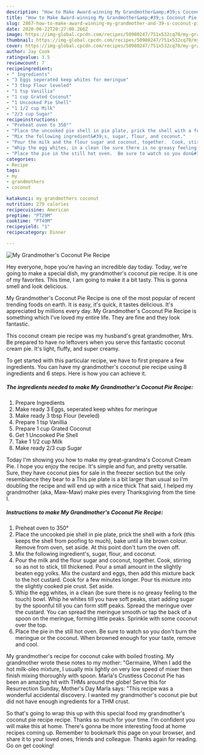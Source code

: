 ```yaml
---
description: "How to Make Award-winning My Grandmother&amp;#39;s Coconut Pie Recipe"
title: "How to Make Award-winning My Grandmother&amp;#39;s Coconut Pie Recipe"
slug: 2867-how-to-make-award-winning-my-grandmother-and-39-s-coconut-pie-recipe
date: 2020-06-22T20:27:00.266Z
image: https://img-global.cpcdn.com/recipes/50980247/751x532cq70/my-grandmothers-coconut-pie-recipe-recipe-main-photo.jpg
thumbnail: https://img-global.cpcdn.com/recipes/50980247/751x532cq70/my-grandmothers-coconut-pie-recipe-recipe-main-photo.jpg
cover: https://img-global.cpcdn.com/recipes/50980247/751x532cq70/my-grandmothers-coconut-pie-recipe-recipe-main-photo.jpg
author: Jay Cook
ratingvalue: 3.5
reviewcount: 7
recipeingredient:
- " Ingredients"
- "3 Eggs seperated keep whites for meringue"
- "3 tbsp Flour leveled"
- "1 tsp Vanillia"
- "1 cup Grated Coconut"
- "1 Uncooked Pie Shell"
- "1 1/2 cup Milk"
- "2/3 cup Sugar"
recipeinstructions:
- "Preheat oven to 350°"
- "Place the uncooked pie shell in pie plate, prick the shell with a fork (this keeps the shell from poofing to much), bake until a lite brown colour.  Remove from oven, set aside.  At this point don&#39;t turn the oven off."
- "Mix the following ingredient&#39;s, sugar, flour, and coconut."
- "Pour the milk and the flour sugar and coconut, together.  Cook, stirring so as not to stick, till thickened.  Pour a small amount in the slightly beaten egg yolks.  Mix the custard and eggs, then add this mixture back to the hot custard.  Cook for a few minutes longer.   Pour tis mixture into the slightly cooked pie crust.  Set aside."
- "Whip the egg whites, in a clean (be sure there is no greasy feeling to the touch) bowl.  Whip he whites till you have soft peaks, start adding sugar by the spoonful till you can form stiff peaks.  Spread the meringue over the custard.  You can spread the meringue smooth or tap the back of a spoon on the meringue, forming little peaks.  Sprinkle with some coconut over the top."
- "Place the pie in the still hot oven.  Be sure to watch so you don&#39;t burn the meringue or the coconut.    When browned enough for your taste, remove and cool."
categories:
- Recipe
tags:
- my
- grandmothers
- coconut

katakunci: my grandmothers coconut 
nutrition: 279 calories
recipecuisine: American
preptime: "PT29M"
cooktime: "PT49M"
recipeyield: "1"
recipecategory: Dinner

---
```



![My Grandmother&#39;s Coconut Pie Recipe](https://img-global.cpcdn.com/recipes/50980247/751x532cq70/my-grandmothers-coconut-pie-recipe-recipe-main-photo.jpg)

Hey everyone, hope you're having an incredible day today. Today, we're going to make a special dish, my grandmother&#39;s coconut pie recipe. It is one of my favorites. This time, I am going to make it a bit tasty. This is gonna smell and look delicious.

My Grandmother&#39;s Coconut Pie Recipe is one of the most popular of recent trending foods on earth. It is easy, it's quick, it tastes delicious. It's appreciated by millions every day. My Grandmother&#39;s Coconut Pie Recipe is something which I've loved my entire life. They are fine and they look fantastic.

This coconut cream pie recipe was my husband&#39;s great grandmother, Mrs. Be prepared to have no leftovers when you serve this fantastic coconut cream pie. It&#39;s light, fluffy, and super creamy.


To get started with this particular recipe, we have to first prepare a few ingredients. You can have my grandmother&#39;s coconut pie recipe using 8 ingredients and 6 steps. Here is how you can achieve it.

<!--inarticleads1-->

##### The ingredients needed to make My Grandmother&#39;s Coconut Pie Recipe:

1. Prepare  Ingredients
1. Make ready 3 Eggs, seperated keep whites for meringue
1. Make ready 3 tbsp Flour (leveled)
1. Prepare 1 tsp Vanillia
1. Prepare 1 cup Grated Coconut
1. Get 1 Uncooked Pie Shell
1. Take 1 1/2 cup Milk
1. Make ready 2/3 cup Sugar


Today I&#39;m showing you how to make my great-grandma&#39;s Coconut Cream Pie. I hope you enjoy the recipe. It&#39;s simple and fun, and pretty versatile. Sure, they have coconut pies for sale in the freezer section but the only resemblance they bear to a This pie plate is a bit larger than usual so I&#39;m doubling the recipe and will end up with a nice thick That said, I helped my grandmother (aka, Maw-Maw) make pies every Thanksgiving from the time I. 

<!--inarticleads2-->

##### Instructions to make My Grandmother&#39;s Coconut Pie Recipe:

1. Preheat oven to 350°
1. Place the uncooked pie shell in pie plate, prick the shell with a fork (this keeps the shell from poofing to much), bake until a lite brown colour.  Remove from oven, set aside.  At this point don&#39;t turn the oven off.
1. Mix the following ingredient&#39;s, sugar, flour, and coconut.
1. Pour the milk and the flour sugar and coconut, together.  Cook, stirring so as not to stick, till thickened.  Pour a small amount in the slightly beaten egg yolks.  Mix the custard and eggs, then add this mixture back to the hot custard.  Cook for a few minutes longer.   Pour tis mixture into the slightly cooked pie crust.  Set aside.
1. Whip the egg whites, in a clean (be sure there is no greasy feeling to the touch) bowl.  Whip he whites till you have soft peaks, start adding sugar by the spoonful till you can form stiff peaks.  Spread the meringue over the custard.  You can spread the meringue smooth or tap the back of a spoon on the meringue, forming little peaks.  Sprinkle with some coconut over the top.
1. Place the pie in the still hot oven.  Be sure to watch so you don&#39;t burn the meringue or the coconut.    When browned enough for your taste, remove and cool.


My grandmother&#39;s recipe for coconut cake with boiled frosting. My grandmother wrote these notes to my mother: &#34;Germaine, When I add the hot milk-oleo mixture, I usually mix lightly on very low speed of mixer then finish mixing thoroughly with spoon. Marla&#39;s Crustless Coconut Pie has been an amazing hit with THMs around the globe! Serve this for Resurrection Sunday, Mother&#39;s Day Marla says: &#34;This recipe was a wonderful accidental discovery. I wanted my grandmother&#39;s coconut pie but did not have enough ingredients for a THM crust. 

So that's going to wrap this up with this special food my grandmother&#39;s coconut pie recipe recipe. Thanks so much for your time. I'm confident you will make this at home. There's gonna be more interesting food at home recipes coming up. Remember to bookmark this page on your browser, and share it to your loved ones, friends and colleague. Thanks again for reading. Go on get cooking!
